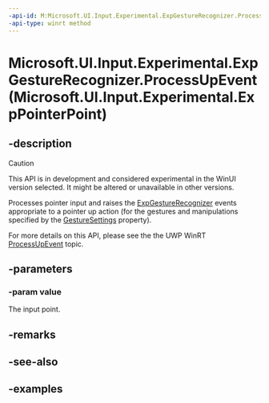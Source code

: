 ```yaml
---
-api-id: M:Microsoft.UI.Input.Experimental.ExpGestureRecognizer.ProcessUpEvent(Microsoft.UI.Input.Experimental.ExpPointerPoint)
-api-type: winrt method
---
```


# Microsoft.UI.Input.Experimental.ExpGestureRecognizer.ProcessUpEvent(Microsoft.UI.Input.Experimental.ExpPointerPoint)

<!--
public void ProcessUpEvent (Microsoft.UI.Input.Experimental.ExpPointerPoint value);
-->

## -description

> [!CAUTION]
> This API is in development and considered experimental in the WinUI version selected. It might be altered or unavailable in other versions.

Processes pointer input and raises the [ExpGestureRecognizer](expgesturerecognizer.md) events appropriate to a pointer up action (for the gestures and manipulations specified by the [GestureSettings](expgesturerecognizer_gesturesettings.md) property).

For more details on this API, please see the the UWP WinRT [ProcessUpEvent](/uwp/api/windows.ui.input.gesturerecognizer.processupevent) topic.

## -parameters

### -param value

The input point.

## -remarks

## -see-also

## -examples
